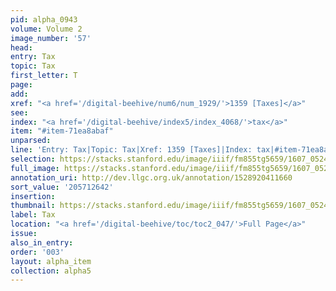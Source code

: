 ```yaml
---
pid: alpha_0943
volume: Volume 2
image_number: '57'
head:
entry: Tax
topic: Tax
first_letter: T
page:
add:
xref: "<a href='/digital-beehive/num6/num_1929/'>1359 [Taxes]</a>"
see:
index: "<a href='/digital-beehive/index5/index_4068/'>tax</a>"
item: "#item-71ea8abaf"
unparsed:
line: 'Entry: Tax|Topic: Tax|Xref: 1359 [Taxes]|Index: tax|#item-71ea8abaf'
selection: https://stacks.stanford.edu/image/iiif/fm855tg5659/1607_0524/357,2642,3059,496/full/0/default.jpg
full_image: https://stacks.stanford.edu/image/iiif/fm855tg5659/1607_0524/full/full/0/default.jpg
annotation_uri: http://dev.llgc.org.uk/annotation/1528920411660
sort_value: '205712642'
insertion:
thumbnail: https://stacks.stanford.edu/image/iiif/fm855tg5659/1607_0524/357,2642,600,180/250,/0/default.jpg
label: Tax
location: "<a href='/digital-beehive/toc/toc2_047/'>Full Page</a>"
issue:
also_in_entry:
order: '003'
layout: alpha_item
collection: alpha5
---
```


